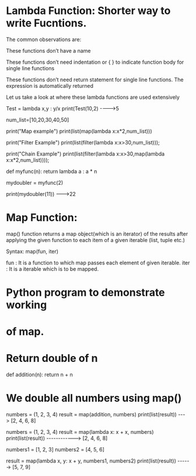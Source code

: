 # Lambda Function: Shorter way to write Fucntions.

The common observations are:

These functions don’t have a name

These functions don’t need indentation or { } to indicate function body for single line functions

These functions don’t need return statement for single line functions. The expression is automatically returned

Let us take a look at where these lambda functions are used extensively

Test = lambda x,y : y/x
print(Test(10,2) ---->5


num_list=[10,20,30,40,50]

print("Map example")
print(list(map(lambda x:x*2,num_list)))

print("Filter Example")
print(list(filter(lambda x:x>30,num_list)));

print("Chain Example")
print(list(filter(lambda x:x>30,map(lambda x:x*2,num_list))));



def myfunc(n):
  return lambda a : a * n

mydoubler = myfunc(2)

print(mydoubler(11)) --->22




# Map Function: 
map() function returns a map object(which is an iterator) of the results after applying the given function to each item of a given iterable (list, tuple etc.)

Syntax:
map(fun, iter)

fun : It is a function to which map passes each element of given iterable.
iter : It is a iterable which is to be mapped.



# Python program to demonstrate working 
# of map. 
  
# Return double of n 
def addition(n): 
    return n + n 
  
# We double all numbers using map() 
numbers = (1, 2, 3, 4) 
result = map(addition, numbers) 
print(list(result))  ---> [2, 4, 6, 8]



numbers = (1, 2, 3, 4) 
result = map(lambda x: x + x, numbers) 
print(list(result))  ------------> [2, 4, 6, 8]


numbers1 = [1, 2, 3] 
numbers2 = [4, 5, 6] 
  
result = map(lambda x, y: x + y, numbers1, numbers2) 
print(list(result))  ------> [5, 7, 9]
